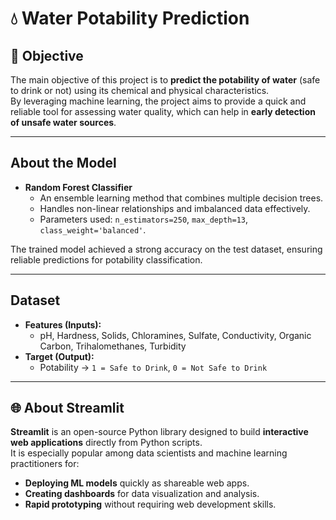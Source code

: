 # 💧 Water Potability Prediction

## 🎯 Objective
The main objective of this project is to **predict the potability of water** (safe to drink or not) using its chemical and physical characteristics.  
By leveraging machine learning, the project aims to provide a quick and reliable tool for assessing water quality, which can help in **early detection of unsafe water sources**.

---

## About the Model

- **Random Forest Classifier**  
  - An ensemble learning method that combines multiple decision trees.  
  - Handles non-linear relationships and imbalanced data effectively.  
  - Parameters used: `n_estimators=250`, `max_depth=13`, `class_weight='balanced'`.  

The trained model achieved a strong accuracy on the test dataset, ensuring reliable predictions for potability classification.

---

## Dataset
  
- **Features (Inputs):**  
  - pH, Hardness, Solids, Chloramines, Sulfate, Conductivity, Organic Carbon, Trihalomethanes, Turbidity  
- **Target (Output):**  
  - Potability → `1 = Safe to Drink`, `0 = Not Safe to Drink`
---

## 🌐 About Streamlit
**Streamlit** is an open-source Python library designed to build **interactive web applications** directly from Python scripts.  
It is especially popular among data scientists and machine learning practitioners for:  
- **Deploying ML models** quickly as shareable web apps.  
- **Creating dashboards** for data visualization and analysis.  
- **Rapid prototyping** without requiring web development skills.  


